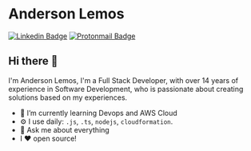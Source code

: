 # Anderson Lemos 
[![Linkedin Badge](https://img.shields.io/badge/-andersonlemos-blue?style=flat-square&logo=Linkedin&logoColor=white&link=https://www.linkedin.com/in/andersonlemos/)](https://www.linkedin.com/in/andersonlemos/)
[![Protonmail Badge](https://img.shields.io/badge/alemos-@protonmail.com-blue?style=flat-circle&logo=protonmail&logoColor=white&link=mailto:alemos@protonmail.com)](mailto:alemos@protonmail.com)

## Hi there 👋

I'm Anderson Lemos, I'm a Full Stack Developer, with over 14 years of experience in Software Development,  who is passionate about creating solutions based on my experiences.

- 🌱 I’m currently learning Devops and AWS Cloud
- ⚙️ I use daily: `.js`, `.ts`, `nodejs`, `cloudformation`.
- 💬 Ask me about everything
- I :heart: open source!
